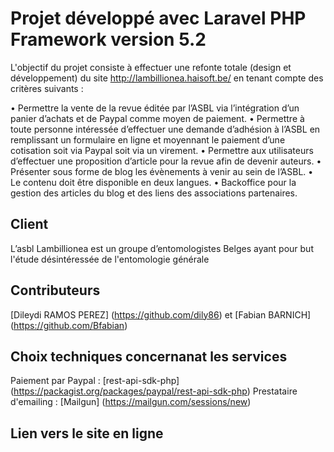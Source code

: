 # Projet développé avec Laravel PHP Framework version 5.2

L'objectif du projet consiste à effectuer une refonte totale (design et développement) du site http://lambillionea.haisoft.be/ en tenant compte des critères suivants :

•	Permettre la vente de la revue éditée par l’ASBL via l’intégration d’un panier d’achats et de Paypal comme moyen de paiement.
•	Permettre à toute personne intéressée d’effectuer une demande d’adhésion à l’ASBL en remplissant un formulaire en ligne et moyennant le paiement d’une cotisation soit via Paypal soit via un virement.
•	Permettre aux utilisateurs d’effectuer une proposition d’article pour la revue afin de devenir auteurs.
•	Présenter sous forme de blog les évènements à venir au sein de l’ASBL.
•	Le contenu doit être disponible en deux langues.
•	Backoffice pour la gestion des articles du blog et des liens des associations partenaires.

## Client

L’asbl Lambillionea est un groupe d’entomologistes Belges ayant pour but l'étude désintéressée de l'entomologie générale

## Contributeurs

[Dileydi RAMOS PEREZ] (https://github.com/dily86) et [Fabian BARNICH] (https://github.com/Bfabian)

## Choix techniques concernanat les services

Paiement par Paypal : [rest-api-sdk-php] (https://packagist.org/packages/paypal/rest-api-sdk-php)
Prestataire d'emailing : [Mailgun] (https://mailgun.com/sessions/new)

## Lien vers le site en ligne
